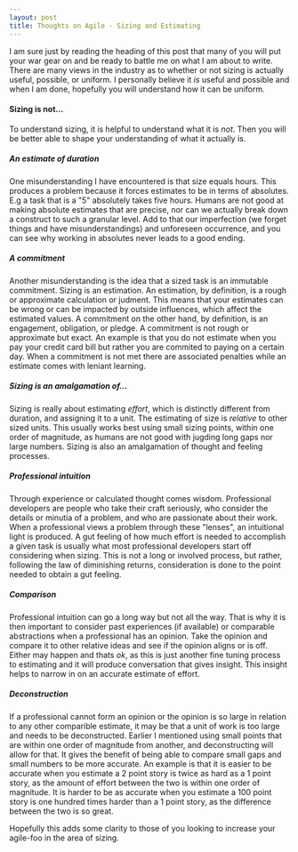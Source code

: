 ```yaml
---
layout: post
title: Thoughts on Agile - Sizing and Estimating
---
```


I am sure just by reading the heading of this post that many of you will put your war gear on and be ready to battle me on what I am about to write.  There are many views in the industry as to whether or not sizing is actually useful, possible, or uniform. I personally believe it *is* useful and possible and when I am done, hopefully you will understand how it can be uniform.

#### Sizing is not...
To understand sizing, it is helpful to understand what it is *not*. Then you will be better able to shape your understanding of what it actually is. 

##### An estimate of duration
One misunderstanding I have encountered is that size equals hours.  This produces a problem because it forces estimates to be in terms of absolutes.  E.g a task that is a "5" absolutely takes five hours.  Humans are not good at making absolute estimates that are precise, nor can we actually break down a construct to such a granular level. Add to that our imperfection (we forget things and have misunderstandings) and unforeseen occurrence, and you can see why working in absolutes never leads to a good ending.

##### A commitment
Another misunderstanding is the idea that a sized task is an immutable commitment. Sizing is an estimation. An estimation, by definition, is a rough or approximate calculation or judment. This means that your estimates can be wrong or can be impacted by outside influences, which affect the estimated values.  A commitment on the other hand, by definition, is an engagement, obligation, or pledge.  A commitment is not rough or approximate but exact.  An example is that you do not estimate when you pay your credit card bill but rather you are commited to paying on a certain day. When a commitment is not met there are associated penalties while an estimate comes with leniant learning.

##### Sizing is an amalgamation of...
Sizing is really about estimating *effort*, which is distinctly different from duration, and assigning it to a unit.  The estimating of size is *relative* to other sized units.  This usually works best using small sizing points, within one order of magnitude, as humans are not good with jugding long gaps nor large numbers. Sizing is also an amalgamation of thought and feeling processes.

##### Professional intuition
Through experience or calculated thought comes wisdom.  Professional developers are people who take their craft seriously, who consider the details or minutia of a problem, and who are passionate about their work.  When a professional views a problem through these "lenses", an intuitional light is produced. A gut feeling of how much effort is needed to accomplish a given task is usually what most professional developers start off considering when sizing.  This is not a long or involved process, but rather, following the law of diminishing returns, consideration is done to the point needed to obtain a gut feeling.

##### Comparison
Professional intuition can go a long way but not all the way.  That is why it is then important to consider past experiences (if available) or comparable abstractions when a professional has an opinion.  Take the opinion and compare it to other relative ideas and see if the opinion aligns or is off.  Either may happen and thats *ok*, as this is just another fine tuning process to estimating and it will produce conversation that gives insight.  This insight helps to narrow in on an accurate estimate of effort.

##### Deconstruction
If a professional cannot form an opinion or the opinion is so large in relation to any other comparible estimate, it may be that a unit of work is too large and needs to be deconstructed.  Earlier I mentioned using small points that are within one order of magnitude from another, and deconstructing will allow for that.  It gives the benefit of being able to compare small gaps and small numbers to be more accurate.  An example is that it is easier to be accurate when you estimate a 2 point story is twice as hard as a 1 point story, as the amount of effort between the two is within one order of magnitude. It is harder to be as accurate when you estimate a 100 point story is one hundred times harder than a 1 point story, as the difference between the two is so great. 

Hopefully this adds some clarity to those of you looking to increase your agile-foo in the area of sizing.


